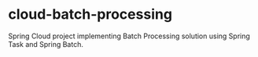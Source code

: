 # cloud-batch-processing
Spring Cloud project implementing Batch Processing solution using Spring Task and Spring Batch.
